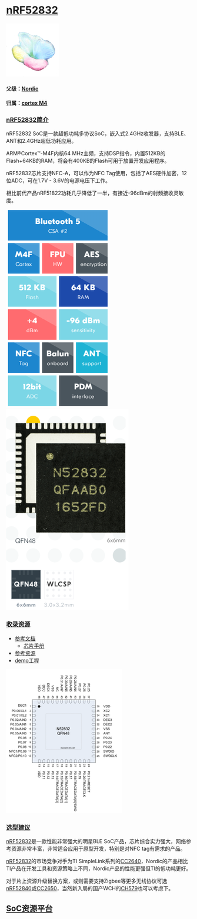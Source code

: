 ﻿# [nRF52832](https://github.com/sochub/nRF52832) 

[![sites](SoC/qitas.png)](http://www.qitas.cn) 

#### 父级：[Nordic](https://github.com/sochub/Nordic) 

#### 归属：[cortex M4](https://github.com/sochub/CM4) 

### [nRF52832简介](https://github.com/sochub/nRF52832/wiki)

nRF52832 SoC是一款超低功耗多协议SoC，嵌入式2.4GHz收发器，支持BLE、ANT和2.4GHz超低功耗应用。

ARM®Cortex™-M4F内核64 MHz主频，支持DSP指令，内置512KB的Flash+64KB的RAM，将会有400KB的Flash可用于放置开发应用程序。

nRF52832芯片支持NFC-A，可以作为NFC Tag使用，包括了AES硬件加密，12位ADC，可在1.7V - 3.6V的电源电压下工作。

相比前代产品nRF51822功耗几乎降低了一半，有接近-96dBm的射频接收灵敏度。

[![sites](SoC/item.png)](https://www.nordicsemi.com/Products/Low-power-short-range-wireless/nRF52832) 
[![sites](SoC/52832.png)](https://www.nordicsemi.com/Products/Low-power-short-range-wireless/nRF52832) 


### [收录资源](https://github.com/sochub/nRF52832)

* [参考文档](docs/)
	* [芯片手册](docs/)
* [参考资源](src/)
* [demo工程](demo/)

[![sites](docs/nRF52832.png)](https://github.com/sochub/nRF52832)  

### [选型建议](https://github.com/sochub/nRF52832)

[nRF52832](https://github.com/sochub/nRF52832)是一款性能非常强大的明星BLE SoC产品，芯片综合实力强大，网络参考资源非常丰富，非常适合应用于原型开发，特别是对NFC tag有需求的产品。

[nRF52832](https://github.com/sochub/nRF52832)的市场竞争对手为TI SimpleLink系列的[CC2640](https://github.com/sochub/CC2640)，Nordic的产品相比TI产品在开发工具和资源策略上不同，Nordic产品的性能更强但TI的低功耗更好。

对于片上资源升级替换方案，或则需要支持Zigbee等更多无线协议可选[nRF52840](https://github.com/sochub/nRF52840)或[CC2650](https://github.com/sochub/CC2650)，当然新入局的国产WCH的[CH579](https://github.com/sochub/CH579)也可以考虑下。


##  [SoC资源平台](http://www.qitas.cn)  


